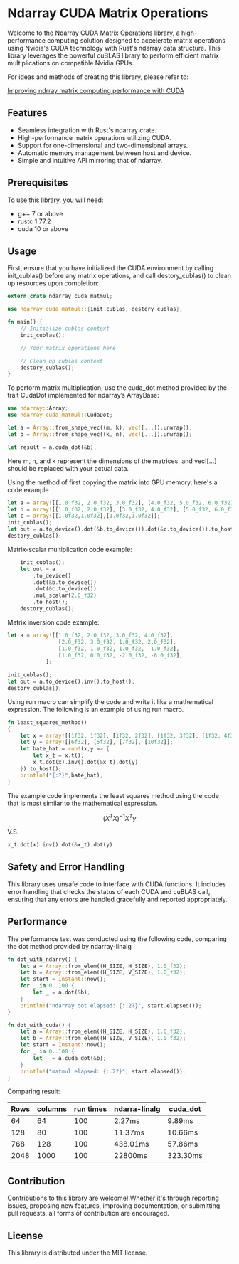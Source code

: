 # Ndarray CUDA Matrix Operations

Welcome to the Ndarray CUDA Matrix Operations library, a high-performance computing solution designed to accelerate matrix operations using Nvidia's CUDA technology with Rust's ndarray data structure. This library leverages the powerful cuBLAS library to perform efficient matrix multiplications on compatible Nvidia GPUs.

For ideas and methods of creating this library, please refer to:

[Improving ndrray matrix computing performance with CUDA](https://medium.com/@yuanli13/improving-ndrray-matrix-computing-performance-with-cuda-cce63a749643)

## Features
- Seamless integration with Rust's ndarray crate.
- High-performance matrix operations utilizing CUDA.
- Support for one-dimensional and two-dimensional arrays.
- Automatic memory management between host and device.
- Simple and intuitive API mirroring that of ndarray.

## Prerequisites

To use this library, you will need:
- g++ 7 or above
- rustc 1.77.2
- cuda 10 or above

## Usage

First, ensure that you have initialized the CUDA environment by calling init_cublas() before any matrix operations, and call destory_cublas() to clean up resources upon completion:

```Rust
extern crate ndarray_cuda_matmul;

use ndarray_cuda_matmul::{init_cublas, destory_cublas};

fn main() {
    // Initialize cublas context
    init_cublas();

    // Your matrix operations here

    // Clean up cublas context
    destory_cublas();
}
```

To perform matrix multiplication, use the cuda_dot method provided by the trait CudaDot implemented for ndarray’s ArrayBase:

```Rust
use ndarray::Array;
use ndarray_cuda_matmul::CudaDot;

let a = Array::from_shape_vec((m, k), vec![...]).unwrap();
let b = Array::from_shape_vec((k, n), vec![...]).unwrap();

let result = a.cuda_dot(&b);

```
Here m, n, and k represent the dimensions of the matrices, and vec![...] should be replaced with your actual data.

Using the method of first copying the matrix into GPU memory, here's a code example

```Rust
let a = array![[1.0_f32, 2.0_f32, 3.0_f32], [4.0_f32, 5.0_f32, 6.0_f32]];
let b = array![[1.0_f32, 2.0_f32], [3.0_f32, 4.0_f32], [5.0_f32, 6.0_f32]];
let c = array![[1.0f32,1.0f32],[1.0f32,1.0f32]];
init_cublas();
let out = a.to_device().dot(&b.to_device()).dot(&c.to_device()).to_host();
destory_cublas();
```
Matrix-scalar multiplication code example:

```Rust
    init_cublas();
    let out = a
        .to_device()
        .dot(&b.to_device())
        .dot(&c.to_device())
        .mul_scalar(2.0_f32)
        .to_host();
    destory_cublas();
```

Matrix inversion code example:

```Rust
let a = array![[1.0_f32, 2.0_f32, 3.0_f32, 4.0_f32],
                [2.0_f32, 3.0_f32, 1.0_f32, 2.0_f32],
                [1.0_f32, 1.0_f32, 1.0_f32, -1.0_f32],
                [1.0_f32, 0.0_f32, -2.0_f32, -6.0_f32],
            ];
    
init_cublas();
let out = a.to_device().inv().to_host();
destory_cublas();
```
Using run macro can simplify the code and write it like a mathematical expression. The following is an example of using run macro.

```Rust
fn least_squares_method()
{
    let x = array![[1f32, 1f32], [1f32, 2f32], [1f32, 3f32], [1f32, 4f32]];
    let y = array![[6f32], [5f32], [7f32], [10f32]];
    let bate_hat = run!(x,y => {
        let x_t = x.t();
        x_t.dot(x).inv().dot(&x_t).dot(y)
    }).to_host();
    println!("{:?}",bate_hat);
}
```
The example code implements the least squares method using the code that is most similar to the mathematical expression.

$$(X^TX)^{-1}X^Ty$$

V.S.
```Rust
x_t.dot(x).inv().dot(&x_t).dot(y)
```

## Safety and Error Handling

This library uses unsafe code to interface with CUDA functions. It includes error handling that checks the status of each CUDA and cuBLAS call, ensuring that any errors are handled gracefully and reported appropriately.

## Performance

The performance test was conducted using the following code, comparing the dot method provided by ndarray-linalg

```Rust
fn dot_with_ndarry() {
    let a = Array::from_elem((H_SIZE, H_SIZE), 1.0_f32);
    let b = Array::from_elem((H_SIZE, V_SIZE), 1.0_f32);
    let start = Instant::now();
    for _ in 0..100 {
        let _ = a.dot(&b);
    }
    println!("ndarray dot elapsed: {:.2?}", start.elapsed());
}

fn dot_with_cuda() {
    let a = Array::from_elem((H_SIZE, H_SIZE), 1.0_f32);
    let b = Array::from_elem((H_SIZE, V_SIZE), 1.0_f32);
    let start = Instant::now();
    for _ in 0..100 {
        let _ = a.cuda_dot(&b);
    }
    println!("matmul elapsed: {:.2?}", start.elapsed());
}
```
Comparing result:


|Rows|columns|run times|ndarra-linalg|cuda_dot|
|----|----|----|----|----|
|64|64|100|2.27ms|9.89ms|
|128|80|100|11.37ms|10.66ms|
|768|128|100|438.01ms|57.86ms|
|2048|1000|100|22800ms|323.30ms|

## Contribution

Contributions to this library are welcome! Whether it's through reporting issues, proposing new features, improving documentation, or submitting pull requests, all forms of contribution are encouraged.

## License

This library is distributed under the MIT license. 

